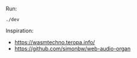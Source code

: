 Run:

    ./dev

Inspiration:

- https://wasmtechno.teropa.info/
- https://github.com/simonbw/web-audio-organ
